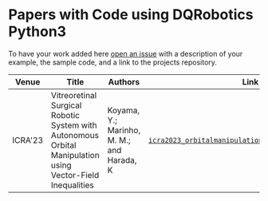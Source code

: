 # Papers with Code using DQRobotics Python3

To have your work added here [open an issue](https://github.com/dqrobotics/python-examples/issues) with a description of your example, the sample code, and a link to the projects repository. 

| Venue   | Title                                                                                                      | Authors                                   | Link                                                                                                              |
|---------|------------------------------------------------------------------------------------------------------------|-------------------------------------------|-------------------------------------------------------------------------------------------------------------------|
| ICRA'23 | Vitreoretinal Surgical Robotic System with Autonomous Orbital Manipulation using Vector-Field Inequalities | Koyama, Y.; Marinho, M. M.; and Harada, K | [`icra2023_orbitalmanipulation_koyama_marinho_harada`](https://github.com/mmmarinho/icra2023_orbitalmanipulation) |